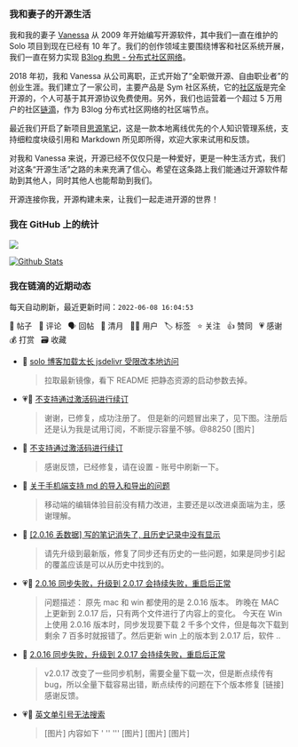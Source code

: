 ### 我和妻子的开源生活

我和我的妻子 [Vanessa](https://github.com/Vanessa219) 从 2009 年开始编写开源软件，其中我们一直在维护的 Solo 项目到现在已经有 10 年了。我们的创作领域主要围绕博客和社区系统开展，我们一直在努力实现 [B3log 构思 - 分布式社区网络](https://ld246.com/article/1546941897596)。

2018 年初，我和 Vanessa 从公司离职，正式开始了“全职做开源、自由职业者”的创业生涯。我们建立了一家公司，主要产品是 Sym 社区系统，它的[社区版](https://github.com/88250/symphony)是完全开源的，个人可基于其开源协议免费使用。另外，我们也运营着一个超过 5 万用户的社区[链滴](https://ld246.com)，作为 B3log 分布式社区网络的社区端节点。

最近我们开启了新项目[思源笔记](https://github.com/siyuan-note/siyuan)，这是一款本地离线优先的个人知识管理系统，支持细粒度块级引用和 Markdown 所见即所得，欢迎大家来试用和反馈。

对我和 Vanessa 来说，开源已经不仅仅只是一种爱好，更是一种生活方式，我们对这条“开源生活”之路的未来充满了信心。希望在这条路上我们能通过开源软件帮助到其他人，同时其他人也能帮助到我们。

开源连接你我，开源构建未来，让我们一起走进开源的世界！

### 我在 GitHub 上的统计

<a title="Hits" target="_blank" href="https://github.com/88250/88250"><img src="https://hits.b3log.org/88250/88250.svg"></a>

[![Github Stats](https://github-readme-stats.vercel.app/api?username=88250&theme=tokyonight&show_icons=true)](https://github.com/88250)

<!--events start -->

### 我在链滴的近期动态

每天自动刷新，最近更新时间：`2022-06-08 16:04:53`

📝 帖子 &nbsp; 💬 评论 &nbsp; 🗣 回帖 &nbsp; 🌙 清月 &nbsp; 👨‍💻 用户 &nbsp; 🏷️ 标签 &nbsp; ⭐️ 关注 &nbsp; 👍 赞同 &nbsp; 💗 感谢 &nbsp; 💰 打赏 &nbsp; 🗃 收藏

* 💬 [solo 博客加载太长 jsdelivr 受限改本地访问](https://ld246.com/article/1653981099548/comment/1654673465677#comments)

  > 拉取最新镜像，看下 README 把静态资源的启动参数去掉。
* 💗💬 [不支持通过激活码进行续订](https://ld246.com/article/1654647831059/comment/1654657597088#comments)

  > 谢谢，已修复，成功注册了。 但是新的问题冒出来了，见下图。注册后还是认为我是试用订阅，不断提示容量不够。@88250 [图片]
* 💬 [不支持通过激活码进行续订](https://ld246.com/article/1654647831059/comment/1654670487169#comments)

  > 感谢反馈，已经修复，请在设置 - 账号中刷新一下。
* 💬 [关于手机端支持 md 的导入和导出的问题](https://ld246.com/article/1652545215524/comment/1654670333314#comments)

  > 移动端的编辑体验目前没有精力改进，主要还是以改进桌面端为主，感谢理解。
* 💬 [[2.0.16 丢数据]  写的笔记消失了, 且历史记录中没有显示](https://ld246.com/article/1654662964850/comment/1654670247809#comments)

  > 请先升级到最新版，修复了同步还有历史的一些问题，如果是同步引起的覆盖应该是可以从历史中找到的。
* 💗📝 [2.0.16 同步失败，升级到 2.0.17 会持续失败，重启后正常](https://ld246.com/article/1654654354109)

  > 问题描述： 原先 mac 和 win 都使用的是 2.0.16 版本。 昨晚在 MAC 上更新到 2.0.17 后，只有两个文件进行了内容上的变化。 今天在 Win 上使用 2.0.16 版本时，同步发现要下载 2 千多个文件，但是每次下载到剩余 7 百多时就报错了。然后更新 win 上的版本到 2.0.17 后，软件 ..
* 💬 [2.0.16 同步失败，升级到 2.0.17 会持续失败，重启后正常](https://ld246.com/article/1654654354109/comment/1654654761593#comments)

  > v2.0.17 改变了一些同步机制，需要全量下载一次，但是断点续传有 bug，所以全量下载容易出错，断点续传的问题在下个版本修复 [链接] 感谢反馈。
* 💗📝 [英文单引号无法搜索](https://ld246.com/article/1654630286707)

  > [图片] 内容如下 ' '' ''' [图片] [图片] [图片]


<!--events end -->
